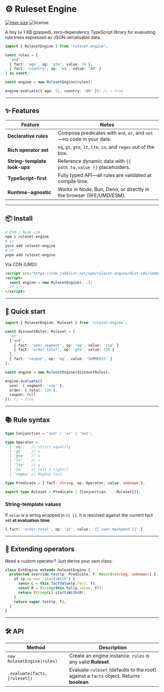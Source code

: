 # ⚙️ Ruleset Engine

[![npm size](https://img.shields.io/bundlephobia/minzip/ruleset-engine?logo=npm)](https://www.npmjs.com/package/ruleset-engine)
![license](https://img.shields.io/github/license/hosembafer/ruleset-engine)

A tiny (≈ 1 KB gzipped), zero-dependency TypeScript library for evaluating rule trees expressed as JSON-serialisable data.

```ts
import { RulesetEngine } from 'ruleset-engine';

const rules = [
  'and',
  { fact: 'age', op: 'gte', value: 18 },
  { fact: 'country', op: 'eq', value: 'AM' }
] as const;

const engine = new RulesetEngine(rules);

engine.evaluate({ age: 21, country: 'AM' }); // → true
````

---

## ✨ Features

| Feature                      | Notes                                                                |
| ---------------------------- | -------------------------------------------------------------------- |
| **Declarative rules**        | Compose predicates with `and`, `or`, and `not`—no code in your data. |
| **Rich operator set**        | `eq`, `gt`, `gte`, `lt`, `lte`, `in`, and `regex` out of the box.    |
| **String-template look-ups** | Reference dynamic data with `{{ path.to.value }}` placeholders.      |
| **TypeScript-first**         | Fully typed API—all rules are validated at compile time.             |
| **Runtime-agnostic**         | Works in Node, Bun, Deno, or directly in the browser (IIFE/UMD/ESM). |

---

## 📦 Install

```bash
# ESM / Node ≥18
npm i ruleset-engine
# or
yarn add ruleset-engine
# or
pnpm add ruleset-engine
```

Via CDN (UMD):

```html
<script src="https://cdn.jsdelivr.net/npm/ruleset-engine/dist-cdn/index.umd.js"></script>
<script>
  const engine = new RulesetEngine(...);
  /* … */
</script>
```

---

## 🚀 Quick start

```ts
import { RulesetEngine, Ruleset } from 'ruleset-engine';

const discountRules: Ruleset = [
  'or',
  ['and',
    { fact: 'user.segment', op: 'eq', value: 'vip' },
    { fact: 'order.total', op: 'gte', value: 100 }
  ],
  { fact: 'coupon', op: 'eq', value: 'SUMMER25' }
];

const engine = new RulesetEngine(discountRules);

engine.evaluate({
  user: { segment: 'vip' },
  order: { total: 130 },
  coupon: null
}); // → true
```

---

## 📚 Rule syntax

```ts
type Conjunction = 'and' | 'or' | 'not';

type Operator =
  | 'eq'    // strict equality
  | 'gt'    // >
  | 'gte'   // ≥
  | 'lt'    // <
  | 'lte'   // ≤
  | 'in'    // left ∈ right[]
  | 'regex' // RegExp test

type Predicate = { fact: string; op: Operator; value: unknown };

export type Ruleset = Predicate | [Conjunction, ...Ruleset[]];
```

### String-template values

If `value` is a string wrapped in `{{ }}`, it is resolved against the current fact set **at evaluation time**:

```ts
{ fact: 'order.total', op: 'gt', value: '{{ user.maxSpend }}' }
```

---

## 🔌 Extending operators

Need a custom operator? Just derive your own class:

```ts
class ExtEngine extends RulesetEngine {
  protected override test(p: Predicate, f: Record<string, unknown>) {
    if (p.op === 'startsWith') {
      const L = this.factValue(p.fact, f);
      const R = String(this.tpl(p.value, f));
      return String(L).startsWith(R);
    }
    return super.test(p, f);
  }
}
```

---

## 🛠 API

| Method                        | Description                                                                              |
| ----------------------------- | ---------------------------------------------------------------------------------------- |
| `new RulesetEngine(rules)`    | Create an engine instance. `rules` is any valid **Ruleset**.                             |
| `.evaluate(facts, [ruleset])` | Evaluate `ruleset` (defaults to the root) against a `facts` object. Returns **boolean**. |
